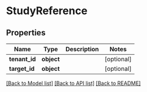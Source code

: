 # StudyReference

## Properties
Name | Type | Description | Notes
------------ | ------------- | ------------- | -------------
**tenant_id** | **object** |  | [optional] 
**target_id** | **object** |  | [optional] 

[[Back to Model list]](../README.md#documentation-for-models) [[Back to API list]](../README.md#documentation-for-api-endpoints) [[Back to README]](../README.md)


